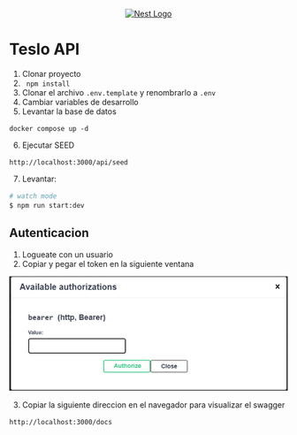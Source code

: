 <p align="center">
  <a href="http://nestjs.com/" target="blank"><img src="https://nestjs.com/img/logo-small.svg" width="120" alt="Nest Logo" /></a>
</p>

[circleci-image]: https://img.shields.io/circleci/build/github/nestjs/nest/master?token=abc123def456
[circleci-url]: https://circleci.com/gh/nestjs/nest


# Teslo API
1. Clonar proyecto
2. ``` npm install```
3. Clonar el archivo ```.env.template``` y renombrarlo a ```.env```
4. Cambiar variables de desarrollo
5. Levantar la base de datos
```
docker compose up -d

```
6. Ejecutar SEED
```
http://localhost:3000/api/seed
```

7. Levantar:

```bash
# watch mode
$ npm run start:dev
```

## Autenticacion 

1. Logueate con un usuario 
2. Copiar y pegar el token en la siguiente ventana

![](public/products/images/BearerToken.png)

3. Copiar la siguiente direccion en el navegador para visualizar el swagger 

```
http://localhost:3000/docs
```


